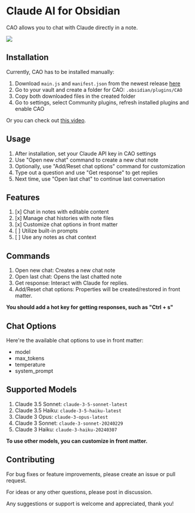 # Claude AI for Obsidian

CAO allows you to chat with Claude directly in a note.

![](./demo.gif)

## Installation

Currently, CAO has to be installed manually:

1. Download `main.js` and `manifest.json` from the newest release [here](https://github.com/iamgodot/CAO/releases)
2. Go to your vault and create a folder for CAO: `.obsidian/plugins/CAO`
3. Copy both downloaded files in the created folder
4. Go to settings, select Community plugins, refresh installed plugins and enable CAO

Or you can check out [this video](https://www.youtube.com/watch?v=ffGfVBLDI_0&ab_channel=BrandonBoswell).

## Usage

1. After installation, set your Claude API key in CAO settings
2. Use "Open new chat" command to create a new chat note
3. Optionally, use "Add/Reset chat options" command for customization
4. Type out a question and use "Get response" to get replies
5. Next time, use "Open last chat" to continue last conversation

## Features

1. [x] Chat in notes with editable content
2. [x] Manage chat histories with note files
3. [x] Customize chat options in front matter
4. [ ] Utilize built-in prompts
5. [ ] Use any notes as chat context

## Commands

1. Open new chat: Creates a new chat note
2. Open last chat: Opens the last chatted note
3. Get response: Interact with Claude for replies.
4. Add/Reset chat options: Properties will be created/restored in front matter.

**You should add a hot key for getting responses, such as "Ctrl + s"**

## Chat Options

Here're the available chat options to use in front matter:

- model
- max_tokens
- temperature
- system_prompt

## Supported Models

1. Claude 3.5 Sonnet: `claude-3-5-sonnet-latest`
2. Claude 3.5 Haiku: `claude-3-5-haiku-latest`
3. Claude 3 Opus: `claude-3-opus-latest`
4. Claude 3 Sonnet: `claude-3-sonnet-20240229`
5. Claude 3 Haiku: `claude-3-haiku-20240307`

**To use other models, you can customize in front matter.**

## Contributing

For bug fixes or feature improvements, please create an issue or pull request.

For ideas or any other questions, please post in discussion.

Any suggestions or support is welcome and appreciated, thank you!
